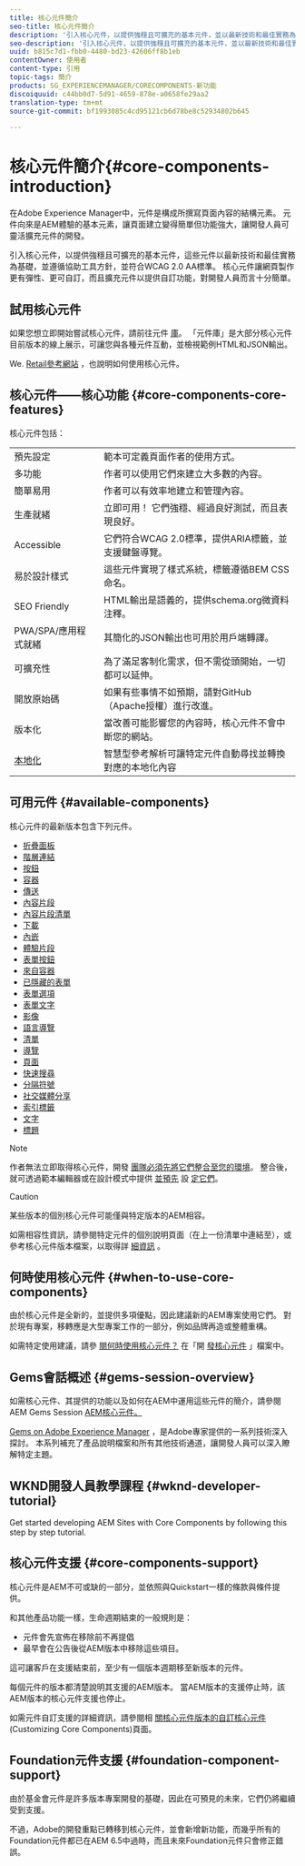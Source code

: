 ```yaml
---
title: 核心元件簡介
seo-title: 核心元件簡介
description: '引入核心元件，以提供強穩且可擴充的基本元件，並以最新技術和最佳實務為基礎。 '
seo-description: '引入核心元件，以提供強穩且可擴充的基本元件，並以最新技術和最佳實務為基礎。 '
uuid: b815c7d1-fbb0-4480-bd23-42606ff8b1eb
contentOwner: 使用者
content-type: 引用
topic-tags: 簡介
products: SG_EXPERIENCEMANAGER/CORECOMPONENTS-新功能
discoiquuid: c44bb0d7-5d91-4659-878e-a0658fe29aa2
translation-type: tm+mt
source-git-commit: bf1993085c4cd95121cb6d78be8c52934802b645

---
```



# 核心元件簡介{#core-components-introduction}

在Adobe Experience Manager中，元件是構成所撰寫頁面內容的結構元素。 元件向來是AEM體驗的基本元素，讓頁面建立變得簡單但功能強大，讓開發人員可靈活擴充元件的開發。

引入核心元件，以提供強穩且可擴充的基本元件，這些元件以最新技術和最佳實務為基礎，並遵循協助工具方針，並符合WCAG 2.0 AA標準。 核心元件讓網頁製作更有彈性、更可自訂，而且擴充元件以提供自訂功能，對開發人員而言十分簡單。

## 試用核心元件

如果您想立即開始嘗試核心元件，請前往元件 [庫](http://opensource.adobe.com/aem-core-wcm-components/library.html)。 「元件庫」是大部分核心元件目前版本的線上展示，可讓您與各種元件互動，並檢視範例HTML和JSON輸出。

We. [Retail參考網站](https://helpx.adobe.com/experience-manager/6-4/sites/developing/using/we-retail.html) ，也說明如何使用核心元件。

## 核心元件——核心功能 {#core-components-core-features}

核心元件包括：

|  |  |
|--- |--- |
| 預先設定 | 範本可定義頁面作者的使用方式。 |
| 多功能 | 作者可以使用它們來建立大多數的內容。 |
| 簡單易用 | 作者可以有效率地建立和管理內容。 |
| 生產就緒 | 立即可用！ 它們強穩、經過良好測試，而且表現良好。 |
| Accessible | 它們符合WCAG 2.0標準，提供ARIA標籤，並支援鍵盤導覽。 |
| 易於設計樣式 | 這些元件實現了樣式系統，標籤遵循BEM CSS命名。 |
| SEO Friendly | HTML輸出是語義的，提供schema.org微資料注釋。 |
| PWA/SPA/應用程式就緒 | 其簡化的JSON輸出也可用於用戶端轉譯。 |
| 可擴充性 | 為了滿足客制化需求，但不需從頭開始，一切都可以延伸。 |
| 開放原始碼 | 如果有些事情不如預期，請對GitHub（Apache授權）進行改進。 |
| 版本化 | 當改善可能影響您的內容時，核心元件不會中斷您的網站。 |
| [本地化](localization.md) | 智慧型參考解析可讓特定元件自動尋找並轉換對應的本地化內容 |

## 可用元件 {#available-components}

核心元件的最新版本包含下列元件。

* [折疊面板](accordion.md)
* [階層連結](breadcrumb.md)
* [按鈕](button.md)
* [容器](container.md)
* [傳送](carousel.md)
* [內容片段](content-fragment-component.md)
* [內容片段清單](content-fragment-list.md)
* [下載](download.md)
* [內嵌](embed.md)
* [體驗片段](experience-fragment.md)
* [表單按鈕](form-button.md)
* [來自容器](form-container.md)
* [已隱藏的表單](form-hidden.md)
* [表單選項](form-options.md)
* [表單文字](form-text.md)
* [影像](image.md)
* [語言導覽](language-navigation.md)
* [清單](list.md)
* [導覽](navigation.md)
* [頁面](page.md)
* [快速搜尋](quick-search.md)
* [分隔符號](separator.md)
* [社交媒體分享](sharing.md)
* [索引標籤](tabs.md)
* [文字](text.md)
* [標題](title.md)

>[!NOTE]
>
>作者無法立即取得核心元件，開發 [團隊必須先將它們整合至您的環境](using.md)。 整合後，就可透過範本編輯器或在設計模式中提供 [並預先](https://helpx.adobe.com/experience-manager/6-5/sites/authoring/using/templates.html) 設 [定它們](https://helpx.adobe.com/experience-manager/6-5/sites/authoring/using/default-components-designmode.html)。

>[!CAUTION]
>
>某些版本的個別核心元件可能僅與特定版本的AEM相容。
>
>如需相容性資訊，請參閱特定元件的個別說明頁面（在上一份清單中連結至），或參考核心元件版本檔案，以取得詳 [細資訊](versions.md) 。

## 何時使用核心元件 {#when-to-use-core-components}

由於核心元件是全新的，並提供多項優點，因此建議新的AEM專案使用它們。 對於現有專案，移轉應是大型專案工作的一部分，例如品牌再造或整體重構。

如需特定使用建議，請參 [閱何時使用核心元件？](developing.md) 在「開 [發核心元件](developing.md) 」檔案中。

## Gems會話概述 {#gems-session-overview}

如需核心元件、其提供的功能以及如何在AEM中運用這些元件的簡介，請參閱AEM Gems Session [AEM核心元件。](https://helpx.adobe.com/experience-manager/kt/eseminars/gems/AEM-Core-Components.html)

[Gems on Adobe Experience Manager](https://helpx.adobe.com/experience-manager/kt/eseminars/gems/aem-index.html) ，是Adobe專家提供的一系列技術深入探討。 本系列補充了產品說明檔案和所有其他技術通道，讓開發人員可以深入瞭解特定主題。

## WKND開發人員教學課程 {#wknd-developer-tutorial}

Get started developing AEM Sites with Core Components by following this step by step tutorial.[](https://helpx.adobe.com/experience-manager/6-5/sites/developing/using/getting-started.html)

## 核心元件支援 {#core-components-support}

核心元件是AEM不可或缺的一部分，並依照與Quickstart一樣的條款與條件提供。

和其他產品功能一樣，生命週期結束的一般規則是：

* 元件會先宣佈在移除前不再提倡
* 最早會在公告後從AEM版本中移除這些項目。

這可讓客戶在支援結束前，至少有一個版本週期移至新版本的元件。

每個元件的版本都清楚說明其支援的AEM版本。 當AEM版本的支援停止時，該AEM版本的核心元件支援也停止。

如需元件自訂支援的詳細資訊，請參閱相 [關核心元件版本的自訂核心元件](customizing.md) (Customizing Core Components)頁面。

## Foundation元件支援 {#foundation-component-support}

由於基金會元件是許多版本專案開發的基礎，因此在可預見的未來，它們仍將繼續受到支援。

不過，Adobe的開發重點已轉移到核心元件，並會新增新功能，而幾乎所有的 [](https://helpx.adobe.com/experience-manager/6-5/sites/authoring/using/default-components-foundation.html) Foundation元件都已在AEM 6.5中過時，而且未來Foundation元件只會修正錯誤。
